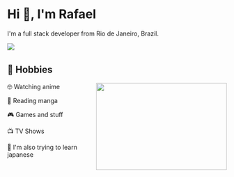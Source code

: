 <!--
**rafaelongo45/rafaelongo45** is a ✨ _special_ ✨ repository because its `README.md` (this file) appears on your GitHub profile.

Here are some ideas to get you started:

- 🔭 I’m currently working on ...
- 🌱 I’m currently learning ...
- 👯 I’m looking to collaborate on ...
- 🤔 I’m looking for help with ...
- 💬 Ask me about ...
- 📫 How to reach me: ...
- 😄 Pronouns: ...
- ⚡ Fun fact: ...
-->

<h1>Hi 👋, I'm Rafael </h1>

I'm a full stack developer from Rio de Janeiro, Brazil.

<img src="https://img.shields.io/badge/LinkedIn-0077B5?style=for-the-badge&logo=linkedin&logoColor=white" href="https://www.linkedin.com/in/rafaelongo45/" target="_blank"> <img/>

<h2>📅 Hobbies</h2>
<img align="right" width="300" height="200" src="https://i.pinimg.com/originals/ec/e0/71/ece0713676b92973b1cebcbcf6996b1e.gif">

:nerd_face: Watching anime 

:open_book: Reading manga 

:video_game: Games and stuff 

:tv: TV Shows

:japanese_ogre: I'm also trying to learn japanese 




